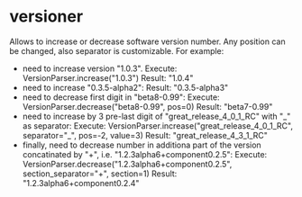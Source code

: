 # versioner
Allows to increase or decrease software version number. 
Any position can be changed, also separator is customizable.
For example:
- need to increase version "1.0.3". 
Execute:
VersionParser.increase("1.0.3")
Result: "1.0.4"
- need to increase "0.3.5-alpha2":
Result: "0.3.5-alpha3"
- need to decrease first digit in "beta8-0.99":
Execute: 
VersionParser.decrease("beta8-0.99", pos=0)
Result: "beta7-0.99"
- need to increase by 3 pre-last digit of "great_release_4_0_1_RC" with "\_" as separator:
Execute:
VersionParser.increase("great_release_4_0_1_RC", separator="\_", pos=-2, value=3)
Result: "great_release_4_3_1_RC"
- finally, need to decrease number in additiona part of the version concatinated by "+", i.e. "1.2.3alpha6+component0.2.5":
Execute:
VersionParser.decrease("1.2.3alpha6+component0.2.5", section_separator="+", section=1)
Result: "1.2.3alpha6+component0.2.4"